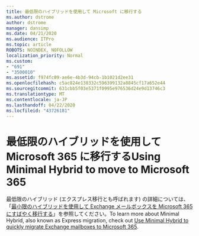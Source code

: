 ```yaml
---
title: 最低限のハイブリッドを使用して Microsoft に移行する
ms.author: dstrome
author: dstrome
manager: dansimp
ms.date: 04/21/2020
ms.audience: ITPro
ms.topic: article
ROBOTS: NOINDEX, NOFOLLOW
localization_priority: Normal
ms.custom:
- "691"
- "3500010"
ms.assetid: f974fc09-ae6e-4b3d-94cb-1b1021d2ee31
ms.openlocfilehash: c5ac824e138332c596399132a8845cf17a652e44
ms.sourcegitcommit: 631cbb5f03e5371f0995e976536d24e9d13746c3
ms.translationtype: MT
ms.contentlocale: ja-JP
ms.lasthandoff: 04/22/2020
ms.locfileid: "43726181"
---
```

# <a name="using-minimal-hybrid-to-move-to-microsoft-365"></a><span data-ttu-id="6c91f-102">最低限のハイブリッドを使用して Microsoft 365 に移行する</span><span class="sxs-lookup"><span data-stu-id="6c91f-102">Using Minimal Hybrid to move to Microsoft 365</span></span>

<span data-ttu-id="6c91f-103">最低限のハイブリッド (エクスプレス移行とも呼ばれます) の詳細については、「[最小限のハイブリッドを使用して Exchange メールボックスを Microsoft 365 にすばやく移行する](https://docs.microsoft.com/Exchange/mailbox-migration/use-minimal-hybrid-to-quickly-migrate)」を参照してください。</span><span class="sxs-lookup"><span data-stu-id="6c91f-103">To learn more about Minimal Hybrid, also known as Express migration, check out [Use Minimal Hybrid to quickly migrate Exchange mailboxes to Microsoft 365](https://docs.microsoft.com/Exchange/mailbox-migration/use-minimal-hybrid-to-quickly-migrate).</span></span>
